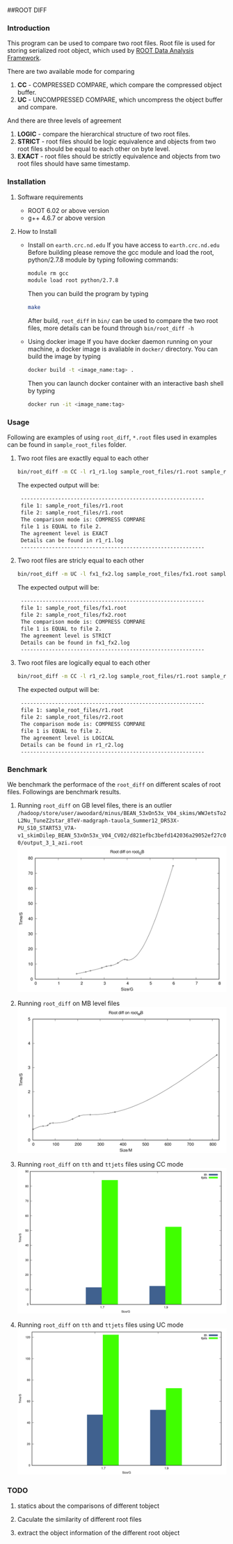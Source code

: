 ##ROOT DIFF

### Introduction

This program can be used to compare two root files. Root file is used for storing serialized root 
object, which used by [ROOT Data Analysis Framework](https://root.cern.ch/).

There are two available mode for comparing

1. **CC** - COMPRESSED COMPARE, which compare the compressed object buffer.
2. **UC** - UNCOMPRESSED COMPARE, which uncompress the object buffer and compare. 
 
And there are three levels of agreement  

1. **LOGIC** - compare the hierarchical structure of two root files.
2. **STRICT** - root files should be logic equivalence and objects from 
two root files should be equal to each other on byte level.
3. **EXACT** - root files should be strictly equivalence and objects from 
two root files should have same timestamp.

### Installation

1. Software requirements

    - ROOT 6.02 or above version
    - g++ 4.6.7 or above version   

2. How to Install

    - Install on `earth.crc.nd.edu`
        If you have access to `earth.crc.nd.edu`
        Before building please remove the gcc module and load the 
        root, python/2.7.8 module by typing following commands:
        
        ```sh
        module rm gcc
        module load root python/2.7.8
        ```
        
        Then you can build the program by typing
   
        ```sh  
        make
        ```
        After build, `root_diff` in `bin/` can be used to compare the 
        two root files, more details can be found through `bin/root_diff -h`
         
    - Using docker image
        If you have docker daemon running on your machine, a docker image
        is avaliable in `docker/` directory. You can build the image by
        typing

        ```sh
        docker build -t <image_name:tag> .
        ```     
        Then you can launch docker container with an interactive bash shell 
        by typing 

        ```sh
        docker run -it <image_name:tag> 
        ```

### Usage 

Following are examples of using `root_diff`, `*.root` files used in 
examples can be found in `sample_root_files` folder.

1. Two root files are exactlly equal to each other 

    ```sh
    bin/root_diff -m CC -l r1_r1.log sample_root_files/r1.root sample_root_files/r1.root
    ```
    
    The expected output will be:
        
        -----------------------------------------------------------
        file 1: sample_root_files/r1.root
        file 2: sample_root_files/r1.root
        The comparison mode is: COMPRESS COMPARE
        file 1 is EQUAL to file 2.
        The agreement level is EXACT
        Details can be found in r1_r1.log
        -----------------------------------------------------------

2. Two root files are stricly equal to each other
   
    ```sh 
    bin/root_diff -m UC -l fx1_fx2.log sample_root_files/fx1.root sample_root_files/fx2.root
    ```
    The expected output will be:
       
        -----------------------------------------------------------
        file 1: sample_root_files/fx1.root
        file 2: sample_root_files/fx2.root
        The comparison mode is: COMPRESS COMPARE
        file 1 is EQUAL to file 2.
        The agreement level is STRICT
        Details can be found in fx1_fx2.log
        -----------------------------------------------------------
                         
3. Two root files are logically equal to each other

    ```sh
    bin/root_diff -m CC -l r1_r2.log sample_root_files/r1.root sample_root_files/r2.root
    ```

    The expected output will be:

        -----------------------------------------------------------
        file 1: sample_root_files/r1.root
        file 2: sample_root_files/r2.root
        The comparison mode is: COMPRESS COMPARE
        file 1 is EQUAL to file 2.
        The agreement level is LOGICAL
        Details can be found in r1_r2.log
        -----------------------------------------------------------

### Benchmark

We benchmark the performace of the `root_diff` on different scales of root files. Followings
are benchmark results. 

1. Running `root_diff` on GB level files, there is an outlier `/hadoop/store/user/awoodard/minus/BEAN_53xOn53x_V04_skims/WWJetsTo2L2Nu_TuneZ2star_8TeV-madgraph-tauola_Summer12_DR53X-PU_S10_START53_V7A-v1_skimDilep_BEAN_53xOn53x_V04_CV02/d821efbc3befd142036a29052ef27c00/output_3_1_azi.root`
    ![minus](tests/root_GB.png)

2. Running `root_diff` on MB level files 
    ![DY4JetsToLL](tests/root_MB.png)

3. Running `root_diff` on `tth` and `ttjets` files using CC mode
    ![tth_ttjets](tests/tth_ttjets/tth_ttjets.png)

4. Running `root_diff` on `tth` and `ttjets` files using UC mode
    ![tth_ttjets_UC](tests/tth_ttjets/tth_ttjets_UC.png)

### TODO

1. statics about the comparisons of different tobject

2. Caculate the similarity of different root files

3. extract the object information of the different root object
